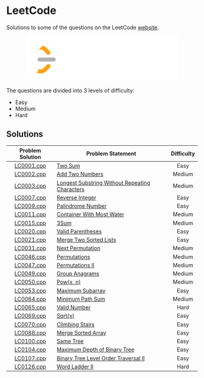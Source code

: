 # LeetCode

Solutions to some of the questions on the LeetCode [website](https://www.leetcode.com "LeetCode").

<p align="center"><img src="../assets/leetcode.png" width=400px></p>

The questions are divided into 3 levels of difficulty:

*   Easy
*   Medium
*   Hard

## Solutions

| Problem Solution	| Problem Statement 										| Difficulty	|
|:-----------------:|-----------------------------------------------------------|:-------------:|
| [LC0001.cpp]		| [Two Sum]													| Easy			|
| [LC0002.cpp]		| [Add Two Numbers]											| Medium		|
| [LC0003.cpp]		| [Longest Substring Without Repeating Characters]			| Medium		|
| [LC0007.cpp]		| [Reverse Integer]											| Easy			|
| [LC0009.cpp]		| [Palindrome Number]										| Easy			|
| [LC0011.cpp]		| [Container With Most Water]								| Medium		|
| [LC0015.cpp]		| [3Sum]													| Medium		|
| [LC0020.cpp]		| [Valid Parentheses]										| Easy			|
| [LC0021.cpp]		| [Merge Two Sorted Lists]									| Easy			|
| [LC0031.cpp]		| [Next Permutation]										| Medium		|
| [LC0046.cpp]		| [Permutations]											| Medium		|
| [LC0047.cpp]		| [Permutations II]											| Medium		|
| [LC0049.cpp]		| [Group Anagrams]											| Medium		|
| [LC0050.cpp]		| [Pow(x, n)]												| Medium		|
| [LC0053.cpp]		| [Maximum Subarray]										| Easy			|
| [LC0064.cpp]		| [Minimum Path Sum]										| Medium		|
| [LC0065.cpp]		| [Valid Number]											| Hard			|
| [LC0069.cpp]		| [Sqrt(x)]													| Easy			|
| [LC0070.cpp]		| [Climbing Stairs]											| Easy			|
| [LC0088.cpp]		| [Merge Sorted Array]										| Easy			|
| [LC0100.cpp]		| [Same Tree]												| Easy			|
| [LC0104.cpp]		| [Maximum Depth of Binary Tree]							| Easy			|
| [LC0107.cpp]		| [Binary Tree Level Order Traversal II]					| Easy			|
| [LC0126.cpp]		| [Word Ladder II]											| Hard			|

[//]: # (Solutions)

[LC0001.cpp]: Solutions/LC0001.cpp
[Two Sum]: https://leetcode.com/problems/two-sum/

[LC0002.cpp]: Solutions/LC0002.cpp
[Add Two Numbers]: https://leetcode.com/problems/add-two-numbers/

[LC0003.cpp]: Solutions/LC0003.cpp
[Longest Substring Without Repeating Characters]: https://leetcode.com/problems/longest-substring-without-repeating-characters/

[LC0007.cpp]: Solutions/LC0007.cpp
[Reverse Integer]: https://leetcode.com/problems/reverse-integer/

[LC0009.cpp]: Solutions/LC0009.cpp
[Palindrome Number]: https://leetcode.com/problems/palindrome-number/

[LC0011.cpp]: Solutions/LC0011.cpp
[Container With Most Water]: https://leetcode.com/problems/container-with-most-water/

[LC0015.cpp]: Solutions/LC0015.cpp
[3Sum]: https://leetcode.com/problems/3sum/

[LC0020.cpp]: Solutions/LC0020.cpp
[Valid Parentheses]: https://leetcode.com/problems/valid-parentheses/

[LC0021.cpp]: Solutions/LC0021.cpp
[Merge Two Sorted Lists]: https://leetcode.com/problems/merge-two-sorted-lists/

[LC0031.cpp]: Solutions/LC0031.cpp
[Next Permutation]: https://leetcode.com/problems/next-permutation/

[LC0046.cpp]: Solutions/LC0046.cpp
[Permutations]: https://leetcode.com/problems/permutations/

[LC0047.cpp]: Solutions/LC0047.cpp
[Permutations II]: https://leetcode.com/problems/permutations-ii/

[LC0049.cpp]: Solutions/LC0049.cpp
[Group Anagrams]: https://leetcode.com/problems/group-anagrams/

[LC0050.cpp]: Solutions/LC0050.cpp
[Pow(x, n)]: https://leetcode.com/problems/powx-n/

[LC0053.cpp]: Solutions/LC0053.cpp
[Maximum Subarray]: https://leetcode.com/problems/maximum-subarray/

[LC0064.cpp]: Solutions/LC0064.cpp
[Minimum Path Sum]: https://leetcode.com/problems/minimum-path-sum/

[LC0065.cpp]: Solutions/LC0065.cpp
[Valid Number]: https://leetcode.com/problems/valid-number/

[LC0069.cpp]: Solutions/LC0069.cpp
[Sqrt(x)]: https://leetcode.com/problems/sqrtx/

[LC0070.cpp]: Solutions/LC0070.cpp
[Climbing Stairs]: https://leetcode.com/problems/climbing-stairs/

[LC0088.cpp]: Solutions/LC0088.cpp
[Merge Sorted Array]: https://leetcode.com/problems/merge-sorted-array/

[LC0100.cpp]: Solutions/LC0100.cpp
[Same Tree]: https://leetcode.com/problems/same-tree/

[LC0104.cpp]: Solutions/LC0104.cpp
[Maximum Depth of Binary Tree]: https://leetcode.com/problems/maximum-depth-of-binary-tree/

[LC0107.cpp]: Solutions/LC0107.cpp
[Binary Tree Level Order Traversal II]: https://leetcode.com/problems/binary-tree-level-order-traversal-ii/

[LC0126.cpp]: Solutions/LC0126.cpp
[Word Ladder II]: https://leetcode.com/problems/word-ladder-ii/

[//]: # (EOF)